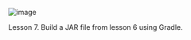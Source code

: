 ![image](https://github.com/Ruslana3012/Andersen-Course/assets/105870200/35929780-5212-446c-a454-f7c9cd8f5371)

Lesson 7. Build a JAR file from lesson 6 using Gradle.
